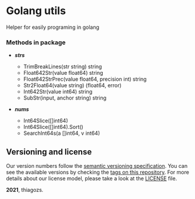 # Golang utils

Helper for easily programing in golang

### Methods in package

* ***strs***
  * TrimBreakLines(str string) string
  * Float642Str(value float64) string
  * Float642StrPrec(value float64, precision int) string
  * Str2Float64(value string) (float64, error)
  * Int642Str(value int64) string
  * SubStr(input, anchor string) string

* ***nums***
  * Int64Slice([]int64)
  * Int64Slice([]int64).Sort()
  * SearchInt64s(a []int64, v int64)

## Versioning and license

Our version numbers follow the [semantic versioning specification](http://semver.org/). You can see the available versions by checking the [tags on this repository](https://github.com/mercadobitcoin/go-utils/tags). For more details about our license model, please take a look at the [LICENSE](LICENSE) file.

**2021**, thiagozs.
